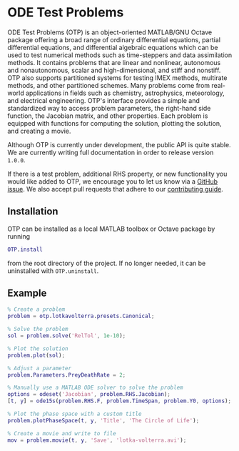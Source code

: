 # ODE Test Problems

ODE Test Problems (OTP) is an object-oriented MATLAB/GNU Octave package offering
a broad range of ordinary differential equations, partial differential
equations, and differential algebraic equations which can be used to test
numerical methods such as time-steppers and data assimilation methods. It
contains problems that are linear and nonlinear, autonomous and nonautonomous,
scalar and high-dimensional, and stiff and nonstiff. OTP also supports
partitioned systems for testing IMEX methods, multirate methods, and other
partitioned schemes. Many problems come from real-world applications in fields
such as chemistry, astrophysics, meteorology, and electrical engineering. OTP's
interface provides a simple and standardized way to access problem parameters,
the right-hand side function, the Jacobian matrix, and other properties. Each
problem is equipped with functions for computing the solution, plotting the
solution, and creating a movie.

Although OTP is currently under development, the public API is quite stable. We
are currently writing full documentation in order to release version `1.0.0`.

If there is a test problem, additional RHS property, or new functionality you
would like added to OTP, we encourage you to let us know via a
[GitHub issue](https://github.com/ComputationalScienceLaboratory/ODE-Test-Problems/issues).
We also accept pull requests that adhere to our
[contributing guide](./CONTRIBUTING.md).

## Installation

OTP can be installed as a local MATLAB toolbox or Octave package by running

```matlab
OTP.install
```

from the root directory of the project. If no longer needed, it can be
uninstalled with `OTP.uninstall`.

## Example

```matlab
% Create a problem
problem = otp.lotkavolterra.presets.Canonical;

% Solve the problem
sol = problem.solve('RelTol', 1e-10);

% Plot the solution
problem.plot(sol);

% Adjust a parameter
problem.Parameters.PreyDeathRate = 2;

% Manually use a MATLAB ODE solver to solve the problem
options = odeset('Jacobian', problem.RHS.Jacobian);
[t, y] = ode15s(problem.RHS.F, problem.TimeSpan, problem.Y0, options);

% Plot the phase space with a custom title
problem.plotPhaseSpace(t, y, 'Title', 'The Circle of Life');

% Create a movie and write to file
mov = problem.movie(t, y, 'Save', 'lotka-volterra.avi');
```
